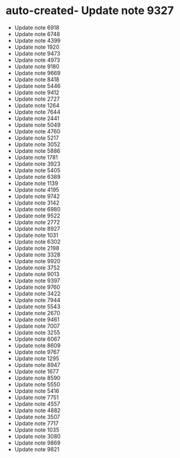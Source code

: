 # auto-created- Update note 9327
- Update note 6918
- Update note 6748
- Update note 4399
- Update note 1920
- Update note 9473
- Update note 4973
- Update note 9180
- Update note 9669
- Update note 8418
- Update note 5446
- Update note 9412
- Update note 2727
- Update note 1264
- Update note 7644
- Update note 2441
- Update note 5049
- Update note 4760
- Update note 5217
- Update note 3052
- Update note 5886
- Update note 1781
- Update note 3923
- Update note 5405
- Update note 6389
- Update note 1139
- Update note 4195
- Update note 9742
- Update note 3142
- Update note 6980
- Update note 9522
- Update note 2772
- Update note 8927
- Update note 1031
- Update note 6302
- Update note 2198
- Update note 3328
- Update note 9920
- Update note 3752
- Update note 9013
- Update note 9397
- Update note 9760
- Update note 3422
- Update note 7944
- Update note 5543
- Update note 2670
- Update note 9461
- Update note 7007
- Update note 3255
- Update note 6067
- Update note 8609
- Update note 9767
- Update note 1295
- Update note 8947
- Update note 1677
- Update note 8590
- Update note 5550
- Update note 5416
- Update note 7751
- Update note 4557
- Update note 4882
- Update note 3507
- Update note 7717
- Update note 1035
- Update note 3080
- Update note 9869
- Update note 9821

